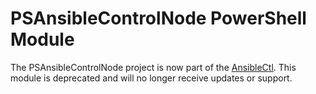 # PSAnsibleControlNode PowerShell Module

The PSAnsibleControlNode project is now part of the [AnsibleCtl](https://github.com/claudiospizzi/ansiblectl). This module is deprecated and will no longer receive updates or support.
